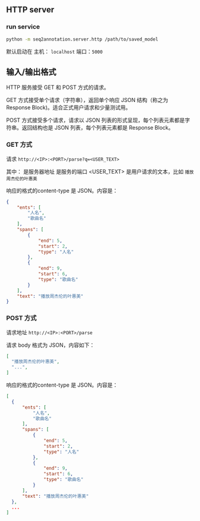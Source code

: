 ## HTTP server
### run service
```bash
python -m seq2annotation.server.http /path/to/saved_model
```

默认启动在 主机： `localhost` 端口：`5000`

## 输入/输出格式 ##
HTTP 服务接受 GET 和 POST 方式的请求。

GET 方式接受单个请求（字符串），返回单个响应 JSON 结构（称之为 Response Block)。适合正式用户请求和少量测试用。

POST 方式接受多个请求，请求以 JSON 列表的形式呈现，每个列表元素都是字符串。返回结构也是 JSON 列表，每个列表元素都是 Response Block。

### GET 方式 

请求 `http://<IP>:<PORT>/parse?q=<USER_TEXT>`

其中：
<IP> 是服务器地址
<PORT> 是服务的端口
<USER_TEXT> 是用户请求的文本，比如 `播放周杰伦的叶惠美`

响应的格式的content-type 是 JSON。内容是：

```json
{
    "ents": [
        "人名",
        "歌曲名"
    ],
    "spans": [
        {
            "end": 5,
            "start": 2,
            "type": "人名"
        },
        {
            "end": 9,
            "start": 6,
            "type": "歌曲名"
        }
    ],
    "text": "播放周杰伦的叶惠美"
}
```

### POST 方式 ###

请求地址 `http://<IP>:<PORT>/parse`

请求 body 格式为 JSON，内容如下：

```json
[
  "播放周杰伦的叶惠美",
  "...",
]
```

响应的格式的content-type 是 JSON。内容是：

```json
[
  {
      "ents": [
          "人名",
          "歌曲名"
      ],
      "spans": [
          {
              "end": 5,
              "start": 2,
              "type": "人名"
          },
          {
              "end": 9,
              "start": 6,
              "type": "歌曲名"
          }
      ],
      "text": "播放周杰伦的叶惠美"
  },
  ...
]
